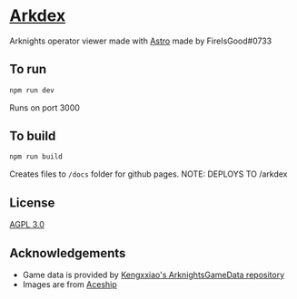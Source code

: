 # [Arkdex](https://fireisgood.github.io/arkdex/)

Arknights operator viewer made with [Astro](https://astro.build) made by FireIsGood#0733

## To run

```bash
npm run dev
```

Runs on port 3000

## To build

```bash
npm run build
```

Creates files to `/docs` folder for github pages. NOTE: DEPLOYS TO /arkdex

## License

[AGPL 3.0](/LICENSE.md)

## Acknowledgements

- Game data is provided by [Kengxxiao's ArknightsGameData repository](https://github.com/Kengxxiao/ArknightsGameData)
- Images are from [Aceship](https://github.com/Aceship/AN-EN-Tags)
